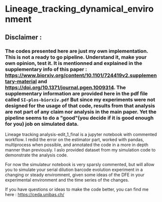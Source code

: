 # Lineage_tracking_dynamical_environment

## Disclaimer : 

### The codes presented here are just my own implementation. This is not a ready to go pipeline. Understand it, make your own opinion, test it. It is mentionned and explained in the supplementary info of this paper : https://www.biorxiv.org/content/10.1101/724419v2.supplementary-material and  https://doi.org/10.1371/journal.pgen.1009314. The supplementary information are provided here in the pdf file called `SI-plos-biorxiv.pdf` But since my experiments were not designed for the usage of that code, results from that analysis are not part of any claim nor analysis in the main paper. Yet the pipeline seems to do a "good"(you decide if it is good enough for you) job on simulated data. 

Lineage tracking analysis-edit_1_final is a jupyter notebook with commented workflow. I redid the error on the estimator part, worked with pandas, multiprocess when possible, and annotated the code in a more in depth manner than previously. I aslo provided dataset from my simulation code to demonstrate the analysis code.

For now the simulateur notebook is very sparsly commented, but will allow you to simulate your serial dilution barcode evolution experiment in a changing or steady enviromnent, given some ideas of the DFE in your experimental environment and the time series of the changes.

If you have questions or ideas to make the code better, you can find me here : https://ceda.unibas.ch/
